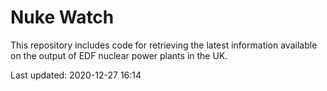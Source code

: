 # Nuke Watch

This repository includes code for retrieving the latest information available on the output of EDF nuclear power plants in the UK.

Last updated: 2020-12-27 16:14